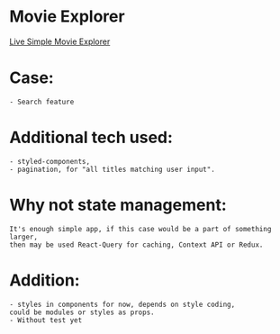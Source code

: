 # Movie Explorer

  [Live Simple Movie Explorer](https://takatejr.github.io/Movie-Explorer "Check it")
# Case:

    - Search feature
    
# Additional tech used:

    - styled-components,
    - pagination, for "all titles matching user input".

# Why not state management:

    It's enough simple app, if this case would be a part of something larger,
    then may be used React-Query for caching, Context API or Redux.

# Addition:

    - styles in components for now, depends on style coding,
    could be modules or styles as props.
    - Without test yet
